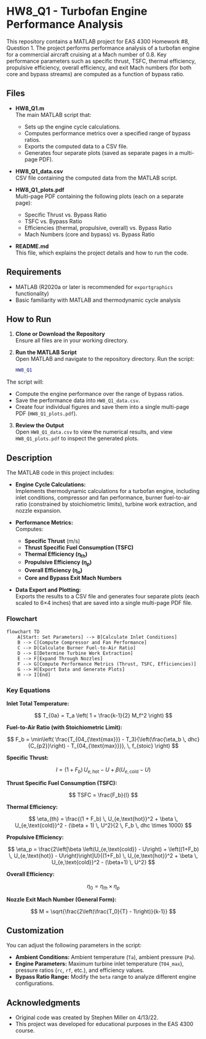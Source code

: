 # HW8_Q1 - Turbofan Engine Performance Analysis

This repository contains a MATLAB project for EAS 4300 Homework #8, Question 1. The project performs performance analysis of a turbofan engine for a commercial aircraft cruising at a Mach number of 0.8. Key performance parameters such as specific thrust, TSFC, thermal efficiency, propulsive efficiency, overall efficiency, and exit Mach numbers (for both core and bypass streams) are computed as a function of bypass ratio.

## Files

- **HW8_Q1.m**  
  The main MATLAB script that:
  - Sets up the engine cycle calculations.
  - Computes performance metrics over a specified range of bypass ratios.
  - Exports the computed data to a CSV file.
  - Generates four separate plots (saved as separate pages in a multi-page PDF).

- **HW8_Q1_data.csv**  
  CSV file containing the computed data from the MATLAB script.

- **HW8_Q1_plots.pdf**  
  Multi-page PDF containing the following plots (each on a separate page):
  - Specific Thrust vs. Bypass Ratio
  - TSFC vs. Bypass Ratio
  - Efficiencies (thermal, propulsive, overall) vs. Bypass Ratio
  - Mach Numbers (core and bypass) vs. Bypass Ratio

- **README.md**  
  This file, which explains the project details and how to run the code.

## Requirements

- MATLAB (R2020a or later is recommended for `exportgraphics` functionality)
- Basic familiarity with MATLAB and thermodynamic cycle analysis

## How to Run

1. **Clone or Download the Repository**  
   Ensure all files are in your working directory.

2. **Run the MATLAB Script**  
   Open MATLAB and navigate to the repository directory. Run the script:
   ```matlab
   HW8_Q1
The script will:
- Compute the engine performance over the range of bypass ratios.
- Save the performance data into `HW8_Q1_data.csv`.
- Create four individual figures and save them into a single multi-page PDF (`HW8_Q1_plots.pdf`).

3. **Review the Output**  
   Open `HW8_Q1_data.csv` to view the numerical results, and view `HW8_Q1_plots.pdf` to inspect the generated plots.

## Description

The MATLAB code in this project includes:
- **Engine Cycle Calculations:**  
  Implements thermodynamic calculations for a turbofan engine, including inlet conditions, compressor and fan performance, burner fuel-to-air ratio (constrained by stoichiometric limits), turbine work extraction, and nozzle expansion.

- **Performance Metrics:**  
  Computes:
  - **Specific Thrust** (m/s)
  - **Thrust Specific Fuel Consumption (TSFC)**
  - **Thermal Efficiency (η<sub>th</sub>)**
  - **Propulsive Efficiency (η<sub>p</sub>)**
  - **Overall Efficiency (η<sub>o</sub>)**
  - **Core and Bypass Exit Mach Numbers**

- **Data Export and Plotting:**  
  Exports the results to a CSV file and generates four separate plots (each scaled to 6×4 inches) that are saved into a single multi-page PDF file.

### Flowchart

```mermaid
flowchart TD
    A[Start: Set Parameters] --> B[Calculate Inlet Conditions]
    B --> C[Compute Compressor and Fan Performance]
    C --> D[Calculate Burner Fuel-to-Air Ratio]
    D --> E[Determine Turbine Work Extraction]
    E --> F[Expand Through Nozzles]
    F --> G[Compute Performance Metrics (Thrust, TSFC, Efficiencies)]
    G --> H[Export Data and Generate Plots]
    H --> I[End]
```
### Key Equations

**Inlet Total Temperature:**

$$
T_{0a} = T_a \left( 1 + \frac{k-1}{2} M_f^2 \right)
$$

**Fuel-to-Air Ratio (with Stoichiometric Limit):**

$$
F_b = \min\left( \frac{T_{04_{\text{max}}} - T_3}{\left(\frac{\eta_b \, dhc}{C_{p2}}\right) - T_{04_{\text{max}}}}, \, f_{stoic} \right)
$$

**Specific Thrust:**

$$
I = (1 + F_b) \, U_{e,\text{hot}} - U + \beta \left( U_{e,\text{cold}} - U \right)
$$

**Thrust Specific Fuel Consumption (TSFC):**

$$
TSFC = \frac{F_b}{I}
$$

**Thermal Efficiency:**

$$
\eta_{th} = \frac{(1 + F_b) \, U_{e,\text{hot}}^2 + \beta \, U_{e,\text{cold}}^2 - (\beta + 1) \, U^2}{2 \, F_b \, dhc \times 1000}
$$

**Propulsive Efficiency:**

$$
\eta_p = \frac{2\left[\beta \left(U_{e,\text{cold}} - U\right) + \left((1+F_b) \, U_{e,\text{hot}} - U\right)\right]U}{(1+F_b) \, U_{e,\text{hot}}^2 + \beta \, U_{e,\text{cold}}^2 - (\beta+1) \, U^2}
$$

**Overall Efficiency:**

$$
\eta_0 = \eta_{th} \times \eta_p
$$

**Nozzle Exit Mach Number (General Form):**

$$
M = \sqrt{\frac{2\left(\frac{T_0}{T} - 1\right)}{k-1}}
$$

## Customization

You can adjust the following parameters in the script:
- **Ambient Conditions:** Ambient temperature (`Ta`), ambient pressure (`Pa`).
- **Engine Parameters:** Maximum turbine inlet temperature (`T04_max`), pressure ratios (`rc`, `rf`, etc.), and efficiency values.
- **Bypass Ratio Range:** Modify the `beta` range to analyze different engine configurations.

## Acknowledgments

- Original code was created by Stephen Miller on 4/13/22.
- This project was developed for educational purposes in the EAS 4300 course.

